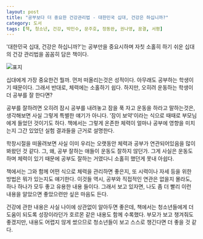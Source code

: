 ```yaml
---
layout: post
title: "공부보다 더 중요한 건강관리법 - 대한민국 십대, 건강은 하십니까?"
category: 도서
tags: [책, 청소년, 건강, 박민수, 문주호, 정동완, 권나영, 꿈결, 서평]
---
```


'대한민국 십대, 건강은 하십니까?'는
공부만을 중요시하며 자칫 소홀히 하기 쉬운
십대의 건강 관리법을 꼼꼼히 담은 책이다.

![표지](https://lh3.googleusercontent.com/oDrGRqGGWRkIIZRoNK_vJXUBns12DoJVOmcHcZ8lCQ-k_sYq-SC6_eRJ-tafKSm5I2woWeajYsBn3A=s480)

십대에게 가장 중요한건 뭘까.
먼저 떠올리는것은 성적이다.
아무래도 공부하는 학생이기 때문이다.
그래서 반대로, 체력에는 소홀하기 쉽다.
하지만, 오히려 운동하는 학생이 더 공부를 잘 한다면?

공부를 잘하려면 오히려 잠시 공부를 내려놓고
잠을 푹 자고 운동을 하라고 말하는것은,
생각해보면 사실 그렇게 특별한 얘기가 아니다.
'잠이 보약'이라는 식으로 때때로 부모님에게 들었던 것이기도 하다.
책에서는 그렇게 온존한 체력이 얼마나 공부에 영향을 미치는지
그간 있었던 실험 결과들을 근거로 설명한다.

학창시절을 떠올려보면 사실 이미 우리는 오랫동안
체력과 공부가 연관되어있음을 많이 봐왔던 것 같다.
그, 왜, 공부 잘하는 애들이 운동도 잘하지 않던가.
그게 사실은 운동도 하며 체력이 있기 때문에
공부도 잘하는 거였다니 소홀히 했던게 못내 아쉽다.

책에서는 그와 함께 어떤 식으로 체력을 관리하면 좋은지,
또 시력이나 자세 등을 위한 방법은 뭐가 있는지도 얘기한다.
이것들 역시, 공부와 직접적인 연관은 없을지 몰라도,
하나 하나가 모두 좋고 유용한 내용 들이다.
그래서 보고 있자면, 나도 좀 더 빨리 이런 내용을 알았으면 좋았으련만 싶은 마음도 든다.

건강에 관한 내용은 사실 나이에 상관없이 알아두면 좋은데,
책에서는 청소년들에게 더 도움이 되도록
성장이라던가 호르몬 같은 내용도 함께 수록했다.
부모가 보고 챙겨줘도 좋겠지만,
내용도 어렵지 않게 썼으므로
청소년들이 보고 스스로 챙긴다면 더 좋을 것 같다.
